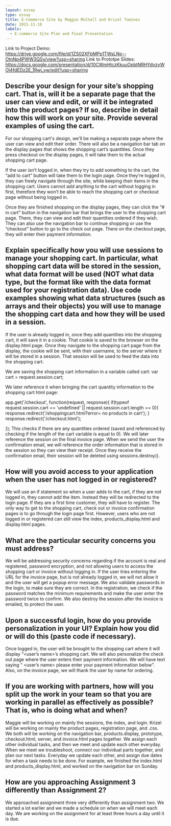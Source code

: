 ```yaml
---
layout: essay
type: essay
title: E-Commerce Site by Maggie Mulhall and Krizel Tomines 
date: 2021-11-18
labels:
  - E-commerce Site Plan and Final Presentation
---
```


Link to Project Demo: https://drive.google.com/file/d/1ZS02XFbMPp1TWsLNo--OtnNp4PWW3QSy/view?usp=sharing
Link to Prototpe Slides: https://docs.google.com/presentation/d/10CWmHIczKkuuOpbtNRHYdvzyWOl4fdEDz2E_1Rwj_yw/edit?usp=sharing

Describe your design for your site’s shopping cart. That is, will it be a separate page that the user can view and edit, or will it be integrated into the product pages? If so, describe in detail how this will work on your site. Provide several examples of using the cart.
-------
For our shopping cart's design, we'll be making a separate page where the user can view and edit their order. There will also be a navigation bar tab on the display pages that shows the shopping cart’s quantities. Once they press checkout on the display pages, it will take them to the actual shopping cart page.

If the user isn’t logged in, when they try to add something to the cart,  the “add to cart” button will take them to the login page. Once they’re logged in, they can freely navigate through the site, while keeping their items in the shopping cart. Users cannot add anything to the cart without logging in first, therefore they won’t be able to reach the shopping cart or checkout page without being logged in. 

Once they are finished shopping on the display pages, they can click the “# in cart” button in the navigation bar that brings the user to the shopping cart page. There, they can view and edit their quantities ordered if they wish. They can also use the navigation bar to continue shopping or use the “checkout” button to go to the check out page. There on the checkout page, they will enter their payment information.



Explain specifically how you will use sessions to manage your shopping cart. In particular, what shopping cart data will be stored in the session, what data format will be used (NOT what data type, but the format like with the data format used for your registration data). Use code examples showing what data structures (such as arrays and their objects) you will use to manage the shopping cart data and how they will be used in a session.
-------

If the user is already logged in, once they add quantities into the shopping cart, it will save it in a cookie. That cookie is saved to the browser on the display.html page. Once they navigate to the shopping cart page from the display, the cookie will be sent, with their username, to the server where it will be stored in a session. That session will be used to feed the data into the shopping cart. 

We are saving the shopping cart information in a variable called cart:
var cart = request.session.cart;

We later reference it when bringing the cart quantity information to the shopping cart html page:

app.get('/checkout', function(request, response){
  if(typeof request.session.cart == 'undefined' || request.session.cart.length == 0){
    response.redirect('/shoppingcart.html?error= no products in cart');
  }
  response.redirect('/checkout.html');

});
This checks if there are any quantities ordered (saved and referenced by checking if the length of the cart variable is equal to 0).
We will later reference the session on the final invoice page. When we send the user the confirmation email, we will reference the order information that is stored in the session so they can view their receipt. Once they receive the confirmation email, their session will be deleted using sessions.destroy().


How will you avoid access to your application when the user has not logged in or registered? 
-------
We will use an if statement so when a user adds to the cart, if they are not logged in, they cannot add the item. Instead they will be redirected to the login page. If they are a first time customer, they will have to register. The only way to get to the shopping cart, check out or invoice confirmation pages is to go through the login page first. However, users who are not logged in or registered can still view the index, products_display.html and display.html pages. 

What are the particular security concerns you must address?
-------
We will be addressing security concerns regarding if the account is real and registered, password encryption, and not allowing users to access the shopping cart or invoice without logging in. If the user tries entering the URL for the invoice page, but is not already logged in, we will not allow it and the user will get a popup error message.
We also validate passwords in the login, to make sure they are correct. In the registration, we check if the password matches the minimum requirements and make the user enter the password twice to confirm. We also destroy the session after the invoice is emailed, to protect the user.

Upon a successful login, how do you provide personalization in your UI? Explain how you did or will do this (paste code if necessary).
-------
Once logged in, the user will be brought to the shopping cart where it will display “<user’s name>’s shopping cart. We will also personalize the check out page where the user enters their payment information. We will have text saying “ <user’s name> please enter your payment information below”. Also, on the invoice page, we will thank the user by name for ordering. 

If you are working with partners, how will you split up the work in your team so that you are working in parallel as effectively as possible? That is, who is doing what and when?
--------
Maggie will be working on mainly the sessions, the index, and login.
Krizel will be working on mainly the product pages, registration page, and .css.
We both will be working on the navigation bar, products.display, prototype, checkout.html, server, and invoice.html pages together. We assign each other individual tasks, and then we meet and update each other everyday. When we meet we troubleshoot, connect our individual parts together, and plan our next tasks. Everyday we update each other, and assign due dates for when a task needs to be done. For example, we finished the index.html and products_display.html, and worked on the navigation bar on Sunday. 

How are you approaching Assignment 3 differently than Assignment 2?
--------
We approached assignment three very differently than assignment two. We started a lot earlier and we made a schedule on when we will meet each day. We are working on the assignment for at least three hours a day until it is due. 
